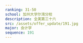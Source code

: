 ```yaml
---
ranking: 31-50
school: 加州大学尔湾分校
description: 全美第三十六
src: /assets/offer_update/191.jpg
major: 会计学
sequence: 191
---
```


